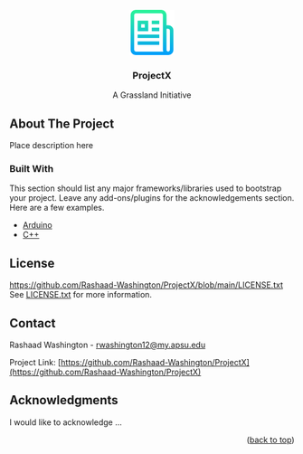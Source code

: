 <div id="top"></div>
<!--
*** Thanks for checking out the Best-README-Template. If you have a suggestion
*** that would make this better, please fork the repo and create a pull request
*** or simply open an issue with the tag "enhancement".
*** Don't forget to give the project a star!
*** Thanks again! Now go create something AMAZING! :D
-->


<!-- PROJECT LOGO -->
<br />
<div align="center">
  <a href="https://github.com/Rashaad-Washington/ProjectX">
    <img src="images/logo.png" alt="Logo" width="80" height="80">
  </a>

  <h3 align="center">ProjectX</h3>

  <p align="center">
    A Grassland Initiative
    <br />
  </p>
</div>


<!-- ABOUT THE PROJECT -->
## About The Project

Place description here



### Built With

This section should list any major frameworks/libraries used to bootstrap your project. Leave any add-ons/plugins for the acknowledgements section. Here are a few examples.

* [Arduino](https://www.arduino.cc/)
* [C++](https://www.cplusplus.com/)

<!-- LICENSE -->
## License

https://github.com/Rashaad-Washington/ProjectX/blob/main/LICENSE.txt
See [LICENSE.txt](https://www.arduino.cc/) for more information.

<!-- CONTACT -->
## Contact

Rashaad Washington - rwashington12@my.apsu.edu

Project Link: [https://github.com/Rashaad-Washington/ProjectX](https://github.com/Rashaad-Washington/ProjectX)

<!-- ACKNOWLEDGMENTS -->
## Acknowledgments

I would like to acknowledge ...


<p align="right">(<a href="#top">back to top</a>)</p>
